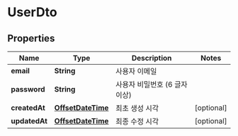 
# UserDto

## Properties
Name | Type | Description | Notes
------------ | ------------- | ------------- | -------------
**email** | **String** | 사용자 이메일 | 
**password** | **String** | 사용자 비밀번호 (6 글자 이상) | 
**createdAt** | [**OffsetDateTime**](OffsetDateTime.md) | 최초 생성 시각 |  [optional]
**updatedAt** | [**OffsetDateTime**](OffsetDateTime.md) | 최종 수정 시각 |  [optional]



